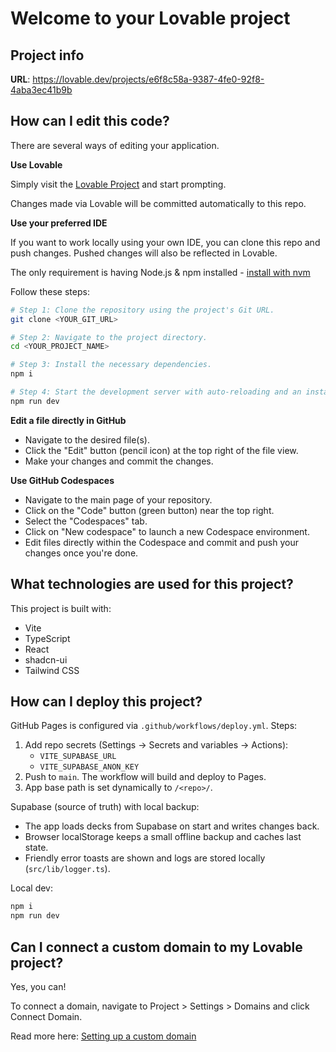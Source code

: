 # Welcome to your Lovable project

## Project info

**URL**: https://lovable.dev/projects/e6f8c58a-9387-4fe0-92f8-4aba3ec41b9b

## How can I edit this code?

There are several ways of editing your application.

**Use Lovable**

Simply visit the [Lovable Project](https://lovable.dev/projects/e6f8c58a-9387-4fe0-92f8-4aba3ec41b9b) and start prompting.

Changes made via Lovable will be committed automatically to this repo.

**Use your preferred IDE**

If you want to work locally using your own IDE, you can clone this repo and push changes. Pushed changes will also be reflected in Lovable.

The only requirement is having Node.js & npm installed - [install with nvm](https://github.com/nvm-sh/nvm#installing-and-updating)

Follow these steps:

```sh
# Step 1: Clone the repository using the project's Git URL.
git clone <YOUR_GIT_URL>

# Step 2: Navigate to the project directory.
cd <YOUR_PROJECT_NAME>

# Step 3: Install the necessary dependencies.
npm i

# Step 4: Start the development server with auto-reloading and an instant preview.
npm run dev
```

**Edit a file directly in GitHub**

- Navigate to the desired file(s).
- Click the "Edit" button (pencil icon) at the top right of the file view.
- Make your changes and commit the changes.

**Use GitHub Codespaces**

- Navigate to the main page of your repository.
- Click on the "Code" button (green button) near the top right.
- Select the "Codespaces" tab.
- Click on "New codespace" to launch a new Codespace environment.
- Edit files directly within the Codespace and commit and push your changes once you're done.

## What technologies are used for this project?

This project is built with:

- Vite
- TypeScript
- React
- shadcn-ui
- Tailwind CSS

## How can I deploy this project?

GitHub Pages is configured via `.github/workflows/deploy.yml`. Steps:

1. Add repo secrets (Settings → Secrets and variables → Actions):
   - `VITE_SUPABASE_URL`
   - `VITE_SUPABASE_ANON_KEY`
2. Push to `main`. The workflow will build and deploy to Pages.
3. App base path is set dynamically to `/<repo>/`.

Supabase (source of truth) with local backup:
- The app loads decks from Supabase on start and writes changes back.
- Browser localStorage keeps a small offline backup and caches last state.
- Friendly error toasts are shown and logs are stored locally (`src/lib/logger.ts`).

Local dev:
```sh
npm i
npm run dev
```

## Can I connect a custom domain to my Lovable project?

Yes, you can!

To connect a domain, navigate to Project > Settings > Domains and click Connect Domain.

Read more here: [Setting up a custom domain](https://docs.lovable.dev/tips-tricks/custom-domain#step-by-step-guide)

